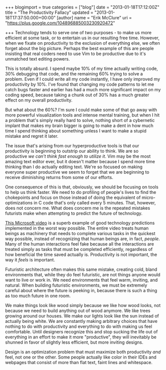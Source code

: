 +++
blogimport = true
categories = ["blog"]
date = "2013-01-18T17:12:00Z"
title = "The Productivity Fallacy"
updated = "2013-01-18T17:37:50.000+00:00"
[author]
name = "Erik McClure"
uri = "https://plus.google.com/104896885003230920472"

+++
Technology tends to serve one of two purposes - to make us more efficient at some task, or to entertain us in our resulting free time. However, when we fixate on productivity to the exclusion of everything else, we often forget about the big picture. Perhaps the best example of this are people insisting that real coders need to use Vim to be productive due to it's unmatched text editing powers.

This is totally absurd. I spend maybe 10% of my time actually writing code, 30% debugging that code, and the remaining 60% trying to solve a problem. Even if I could write all my code instantly, I have only improved my productivity by 10%. I've found that changing my code patterns to let me catch bugs faster and earlier has had a much more significant impact on my coding speed, because taking a chunk out of 30% has a much greater effect on my overall productivity.

But what about the 60%? I'm sure I could make some of that go away with more powerful visualization tools and intense mental training, but when I hit a problem that's simply really hard to solve, nothing short of a cybernetic implant that makes my brain bigger is going to make a dent in how much time I spend thinking about something unless I want to make a stupid mistake and regret it later.

The issue that's arising from our hyperproductive tools is that our productivity is beginning to outstrip our ability to think. We are so productive *we can't think fast enough to utilize it*. Vim may be the most amazing text editor ever, but it doesn't matter because I spend more time thinking than I do actually editing text. We're so focused on making everyone super productive we seem to forget that we are beginning to receive diminishing returns from some of our efforts.

One consequence of this is that, obviously, we should be focusing on tools to help us think faster. We need to do profiling of people's lives to find the chokepoints and focus on those instead of doing the equivalent of micro-optimizations in C code that's only called every 5 minutes. That, however, does not concern me. What does concern me is the repeated mistakes futurists make when attempting to predict the future of technology.

[This Microsoft video](http://www.youtube.com/watch?v=a6cNdhOKwi0) is a superb example of good technology predictions implemented in the worst way possible. The entire video treats human beings as machinery that needs to complete various tasks in the quickest way possible, instead of recognizing that human beings are, in fact, *people*. Many of the human interactions feel fake because all the interactions are treated simply as tasks that must be completed efficiently, regardless of how beneficial the time saved actually is. Productivity is not important, the way it *feels* is important.

Futuristic architecture often makes this same mistake, creating cold, bland environments that, while they do feel futuristic, are not things anyone would want to live or work in. We need environments that feel warm, inviting, and natural. When building futuristic environments, we must be extremely careful about where the future is peeking in, because there is such a thing as too much future in one room.

We make things look like wood simply because we like how wood looks, not because we need to build anything out of wood anymore. We like trees growing around our houses. We make our lights look like the sun instead of actually being white. We are constantly making arbitrary choices that have nothing to do with productivity and everything to do with making us feel comfortable. Until designers recognize this and stop sucking the life out of everything in an effort to make it more "productive", they will inevitably be shunned in favor of slightly less efficient, but more inviting designs.

Design is an optimization problem that must maximize both productivity *and* feel, not one or the other. Some people actually like color in their IDEs and webpages that consist of more than flat text, faint lines and whitespace.
